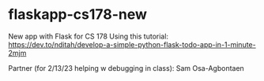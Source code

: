 # flaskapp-cs178-new
New app with Flask for CS 178
Using this tutorial: https://dev.to/nditah/develop-a-simple-python-flask-todo-app-in-1-minute-2mjm

Partner (for 2/13/23 helping w debugging in class): Sam Osa-Agbontaen